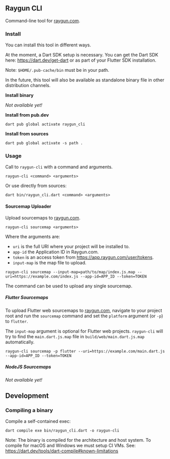 ## Raygun CLI

Command-line tool for [raygun.com](https://raygun.com).

### Install

You can install this tool in different ways.

At the moment, a Dart SDK setup is necessary.
You can get the Dart SDK here: https://dart.dev/get-dart or as part of your Flutter SDK installation.

Note: `$HOME/.pub-cache/bin` must be in your path.

In the future, this tool will also be available as standalone binary file in other distribution channels.

**Install binary**

_Not available yet!_

**Install from pub.dev**

```
dart pub global activate raygun_cli 
```

**Install from sources**

```
dart pub global activate -s path .
```

### Usage

Call to `raygun-cli` with a command and arguments.

```
raygun-cli <command> <arguments>
```

Or use directly from sources:

```
dart bin/raygun_cli.dart <command> <arguments>
```

#### Sourcemap Uploader

Upload sourcemaps to [raygun.com](https://raygun.com).

```
raygun-cli sourcemap <arguments>
```

Where the arguments are:

- `uri` is the full URI where your project will be installed to.
- `app-id` the Application ID in Raygun.com.
- `token` is an access token from https://app.raygun.com/user/tokens.
- `input-map` is the map file to upload.

```
raygun-cli sourcemap --input-map=path/to/map/index.js.map --uri=https://example.com/index.js --app-id=APP_ID --token=TOKEN
```

The command can be used to upload any single sourcemap.

##### Flutter Sourcemaps

To upload Flutter web sourcemaps to [raygun.com](https://raygun.com), navigate to your project root and run the `sourcemap` command and set the `platform` argument (or `-p`) to `flutter`.

The `input-map` argument is optional for Flutter web projects. 
`raygun-cli` will try to find the `main.dart.js.map` file in `build/web/main.dart.js.map` automatically.

```
raygun-cli sourcemap -p flutter --uri=https://example.com/main.dart.js --app-id=APP_ID --token=TOKEN
```

##### NodeJS Sourcemaps

_Not available yet!_

## Development

### Compiling a binary

Compile a self-contained exec:

```
dart compile exe bin/raygun_cli.dart -o raygun-cli
```

Note: The binary is compiled for the architecture and host system. To compile for macOS and Windows we must setup CI VMs. See: https://dart.dev/tools/dart-compile#known-limitations

